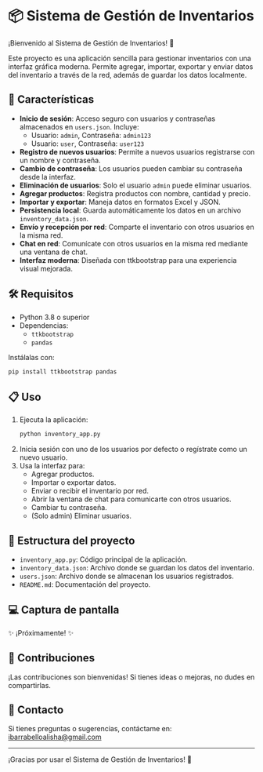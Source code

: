 # 📦 Sistema de Gestión de Inventarios

¡Bienvenido al Sistema de Gestión de Inventarios! 🎉

Este proyecto es una aplicación sencilla para gestionar inventarios con una interfaz gráfica moderna. Permite agregar, importar, exportar y enviar datos del inventario a través de la red, además de guardar los datos localmente.

## 🚀 Características

- **Inicio de sesión**: Acceso seguro con usuarios y contraseñas almacenados en `users.json`. Incluye:
  - Usuario: `admin`, Contraseña: `admin123`
  - Usuario: `user`, Contraseña: `user123`
- **Registro de nuevos usuarios**: Permite a nuevos usuarios registrarse con un nombre y contraseña.
- **Cambio de contraseña**: Los usuarios pueden cambiar su contraseña desde la interfaz.
- **Eliminación de usuarios**: Solo el usuario `admin` puede eliminar usuarios.
- **Agregar productos**: Registra productos con nombre, cantidad y precio.
- **Importar y exportar**: Maneja datos en formatos Excel y JSON.
- **Persistencia local**: Guarda automáticamente los datos en un archivo `inventory_data.json`.
- **Envío y recepción por red**: Comparte el inventario con otros usuarios en la misma red.
- **Chat en red**: Comunícate con otros usuarios en la misma red mediante una ventana de chat.
- **Interfaz moderna**: Diseñada con ttkbootstrap para una experiencia visual mejorada.

## 🛠️ Requisitos

- Python 3.8 o superior
- Dependencias:
  - `ttkbootstrap`
  - `pandas`

Instálalas con:
```bash
pip install ttkbootstrap pandas
```

## 📋 Uso

1. Ejecuta la aplicación:
   ```bash
   python inventory_app.py
   ```
2. Inicia sesión con uno de los usuarios por defecto o regístrate como un nuevo usuario.
3. Usa la interfaz para:
   - Agregar productos.
   - Importar o exportar datos.
   - Enviar o recibir el inventario por red.
   - Abrir la ventana de chat para comunicarte con otros usuarios.
   - Cambiar tu contraseña.
   - (Solo admin) Eliminar usuarios.

## 📂 Estructura del proyecto

- `inventory_app.py`: Código principal de la aplicación.
- `inventory_data.json`: Archivo donde se guardan los datos del inventario.
- `users.json`: Archivo donde se almacenan los usuarios registrados.
- `README.md`: Documentación del proyecto.

## 💻 Captura de pantalla

✨ ¡Próximamente! ✨

## 🤝 Contribuciones

¡Las contribuciones son bienvenidas! Si tienes ideas o mejoras, no dudes en compartirlas.

## 📧 Contacto

Si tienes preguntas o sugerencias, contáctame en: [ibarrabelloalisha@gmail.com](mailto:ibarrabelloalisha@gmail.com)

---

¡Gracias por usar el Sistema de Gestión de Inventarios! 🎊